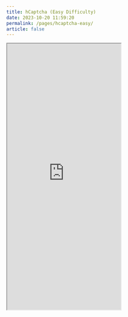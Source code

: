 ```yaml
---
title: hCaptcha (Easy Difficulty)
date: 2023-10-20 11:59:20
permalink: /pages/hcaptcha-easy/
article: false
---
```


<iframe src="https://nopecha.com/demo/hcaptcha#easy" height="700px"></iframe>
